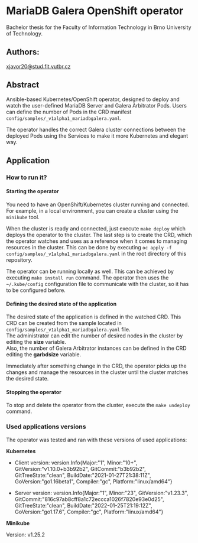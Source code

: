 # MariaDB Galera OpenShift operator
Bachelor thesis for the Faculty of Information Technology in Brno University of Technology.

## Authors: 
xjavor20@stud.fit.vutbr.cz  

## Abstract
Ansible-based Kubernetes/OpenShift operator, designed to deploy and watch the user-defined MariaDB Server and Galera Arbitrator Pods.
Users can define the number of Pods in the CRD manifest ``config/samples/_v1alpha1_mariadbgalera.yaml``.

The operator handles the correct Galera cluster connections between the deployed Pods using the Services to make it more Kubernetes and elegant way.

## Application
### How to run it?
#### Starting the operator ####
You need to have an OpenShift/Kubernetes cluster running and connected. For example, in a local environment, you can create a cluster using the ``minikube`` tool.

When the cluster is ready and connected, just execute ``make deploy`` which deploys the operator to the cluster.
The last step is to create the CRD, which the operator watches and uses as a reference when it comes to managing resources in the cluster. This can be done by executing ``oc apply -f config/samples/_v1alpha1_mariadbgalera.yaml`` in the root directory of this repository.

The operator can be running locally as well. This can be achieved by executing ``make install run`` command. The operator then uses the ``~/.kube/config`` configuration file to communicate with the cluster, so it has to be configured before.

#### Defining the desired state of the application ####
The desired state of the application is defined in the watched CRD. This CRD can be created from the sample located in ``config/samples/_v1alpha1_mariadbgalera.yaml`` file.  
The administrator can edit the number of desired nodes in the cluster by editing the **size** variable.  
Also, the number of Galera Arbitrator instances can be defined in the CRD editing the **garbdsize** variable.

Immediately after something change in the CRD, the operator picks up the changes and manage the resources in the cluster until the cluster matches the desired state.

#### Stopping the operator ####
To stop and delete the operator from the cluster, execute the ``make undeploy`` command.

### Used applications versions
The operator was tested and ran with these versions of used applications:

**Kubernetes** 

- Client version: version.Info{Major:"1", Minor:"10+", GitVersion:"v1.10.0+b3b92b2", GitCommit:"b3b92b2", GitTreeState:"clean", BuildDate:"2021-01-27T21:38:11Z", GoVersion:"go1.16beta1", Compiler:"gc", Platform:"linux/amd64"}

- Server version: version.Info{Major:"1", Minor:"23", GitVersion:"v1.23.3", GitCommit:"816c97ab8cff8a1c72eccca1026f7820e93e0d25", GitTreeState:"clean", BuildDate:"2022-01-25T21:19:12Z", GoVersion:"go1.17.6", Compiler:"gc", Platform:"linux/amd64"}

**Minikube**

Version: v1.25.2
